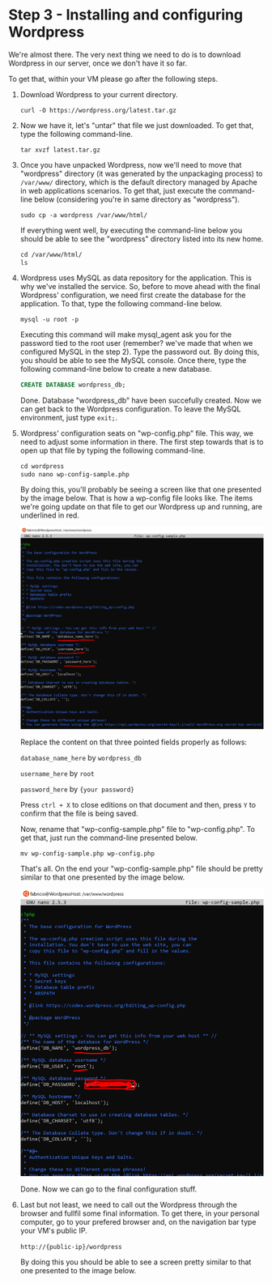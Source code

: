 # Step 3 - Installing and configuring Wordpress

We're almost there. The very next thing we need to do is to download Wordpress in our server, once we don't have it so far.

To get that, within your VM please go after the following steps.

1) Download Wordpress to your current directory.

    ```shell
    curl -O https://wordpress.org/latest.tar.gz
    ```

2) Now we have it, let's "untar" that file we just downloaded. To get that, type the following command-line.

    ```shell	
    tar xvzf latest.tar.gz
    ```

3) Once you have unpacked Wordpress, now we'll need to move that "wordpress" directory (it was generated by the unpackaging process) to <code>/var/www/</code> directory, which is the default directory managed by Apache in web applications scenarios. To get that, just execute the command-line below (considering you're in same directory as "wordpress").

    ```shell
    sudo cp -a wordpress /var/www/html/
    ```

    If everything went well, by executing the command-line below you should be able to see the "wordpress" directory listed into its new home.

    ```shell
    cd /var/www/html/
    ls
    ```

4) Wordpress uses MySQL as data repository for the application. This is why we've installed the service. So, before to move ahead with the final Wordpress' configuration, we need first create the database for the application. To that, type the following command-line below.

    ```shell
    mysql -u root -p
    ```

    Executing this command will make mysql_agent ask you for the password tied to the root user (remember? we've made that when we configured MySQL in the step 2). Type the password out. By doing this, you should be able to see the MySQL console. Once there, type the following command-line below to create a new database.

    ```sql
    CREATE DATABASE wordpress_db;
    ```

    Done. Database "wordpress_db" have been succefully created. Now we can get back to the Wordpress configuration. To leave the MySQL environment, just type <code>exit;</code>.

5) Wordpress' configuration seats on "wp-config.php" file. This way, we need to adjust some information in there. The first step towards that is to open up that file by typing the following command-line.

    ```shell
    cd wordpress
    sudo nano wp-config-sample.php
    ```

    By doing this, you'll probably be seeing a screen like that one presented by the image below. That is how a wp-config file looks like. The items we're going update on that file to get our Wordpress up and running, are underlined in red.

    <img src="https://raw.githubusercontent.com/AzureForEducation/demo-wordpressvm/master/images/wordpress-vm-nano.PNG" width="600" />

    Replace the content on that three pointed fields properly as follows:

    <code>database_name_here</code> by <code>wordpress_db</code>

    <code>username_here</code> by <code>root</code>

    <code>password_here</code> by <code>{your password}</code>

    Press <code>ctrl + X</code> to close editions on that document and then, press <code>Y</code> to confirm that the file is being saved.

    Now, rename that "wp-config-sample.php" file to "wp-config.php". To get that, just run the command-line presented below.

    ```shell
    mv wp-config-sample.php wp-config.php
    ```
    
    That's all. On the end your "wp-config-sample.php" file should be pretty similar to that one presented by the image below.

    <img src="https://raw.githubusercontent.com/AzureForEducation/demo-wordpressvm/master/images/wordpress-new-wp-config.PNG" width="480" />

    Done. Now we can go to the final configuration stuff.

6) Last but not least, we need to call out the Wordpress through the browser and fullfil some final information. To get there, in your personal computer, go to your prefered browser and, on the navigation bar type your VM's public IP.

   <code>http://{public-ip}/wordpress</code>

    By doing this you should be able to see a screen pretty similar to that one presented to the image below.

    